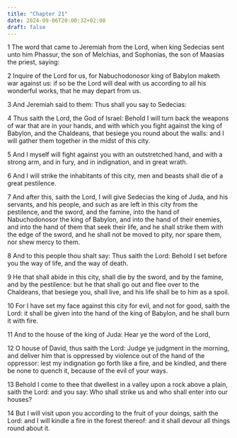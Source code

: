 ```yaml
---
title: "Chapter 21"
date: 2024-09-06T20:00:32+02:00
draft: false
---
```



1 The word that came to Jeremiah from the Lord, when king Sedecias sent unto him Phassur, the son of Melchias, and Sophonias, the son of Maasias the priest, saying:

2 Inquire of the Lord for us, for Nabuchodonosor king of Babylon maketh war against us: if so be the Lord will deal with us according to all his wonderful works, that he may depart from us.

3 And Jeremiah said to them: Thus shall you say to Sedecias:

4 Thus saith the Lord, the God of Israel: Behold I will turn back the weapons of war that are in your hands, and with which you fight against the king of Babylon, and the Chaldeans, that besiege you round about the walls: and I will gather them together in the midst of this city.

5 And I myself will fight against you with an outstretched hand, and with a strong arm, and in fury, and in indignation, and in great wrath.

6 And I will strike the inhabitants of this city, men and beasts shall die of a great pestilence.

7 And after this, saith the Lord, I will give Sedecias the king of Juda, and his servants, and his people, and such as are left in this city from the pestilence, and the sword, and the famine, into the hand of Nabuchodonosor the king of Babylon, and into the hand of their enemies, and into the hand of them that seek their life, and he shall strike them with the edge of the sword, and he shall not be moved to pity, nor spare them, nor shew mercy to them.

8 And to this people thou shalt say: Thus saith the Lord: Behold I set before you the way of life, and the way of death.

9 He that shall abide in this city, shall die by the sword, and by the famine, and by the pestilence: but he that shall go out and flee over to the Chaldeans, that besiege you, shall live, and his life shall be to him as a spoil.

10 For I have set my face against this city for evil, and not for good, saith the Lord: it shall be given into the hand of the king of Babylon, and he shall burn it with fire.

11 And to the house of the king of Juda: Hear ye the word of the Lord,

12 O house of David, thus saith the Lord: Judge ye judgment in the morning, and deliver him that is oppressed by violence out of the hand of the oppressor: lest my indignation go forth like a fire, and be kindled, and there be none to quench it, because of the evil of your ways.

13 Behold I come to thee that dwellest in a valley upon a rock above a plain, saith the Lord: and you say: Who shall strike us and who shall enter into our houses?

14 But I will visit upon you according to the fruit of your doings, saith the Lord: and I will kindle a fire in the forest thereof: and it shall devour all things round about it.

